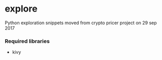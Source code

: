 # explore
Python exploration snippets moved from crypto pricer project on 29 sep 2017

### Required libraries
* kivy
